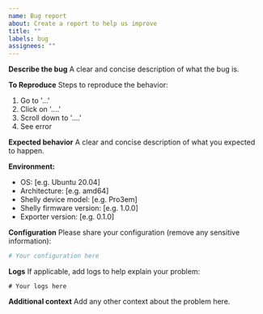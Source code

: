 ```yaml
---
name: Bug report
about: Create a report to help us improve
title: ""
labels: bug
assignees: ""
---
```


**Describe the bug**
A clear and concise description of what the bug is.

**To Reproduce**
Steps to reproduce the behavior:

1. Go to '...'
2. Click on '....'
3. Scroll down to '....'
4. See error

**Expected behavior**
A clear and concise description of what you expected to happen.

**Environment:**

- OS: [e.g. Ubuntu 20.04]
- Architecture: [e.g. amd64]
- Shelly device model: [e.g. Pro3em]
- Shelly firmware version: [e.g. 1.0.0]
- Exporter version: [e.g. 0.1.0]

**Configuration**
Please share your configuration (remove any sensitive information):

```yaml
# Your configuration here
```

**Logs**
If applicable, add logs to help explain your problem:

```
# Your logs here
```

**Additional context**
Add any other context about the problem here.
